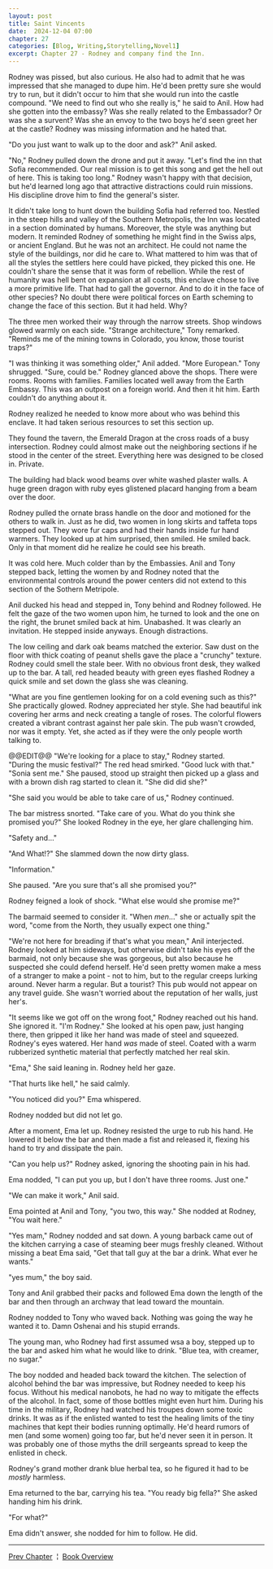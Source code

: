 ```yaml
---
layout: post
title: Saint Vincents
date:  2024-12-04 07:00
chapter: 27
categories: [Blog, Writing,Storytelling,Novel1]
excerpt: Chapter 27 - Rodney and company find the Inn.
---  
```


Rodney was pissed, but also curious.  He also had to admit that he was impressed that she managed to dupe him.  He'd been pretty sure she would try to run, but it didn't occur to him that she would run into the castle compound.  "We need to find out who she really is," he said to Anil.  How had she gotten into the embassy?  Was she really related to the Embassador?   Or was she a survent?  Was she an envoy to the two boys he'd seen greet her at the castle?  Rodney was missing information and he hated that.

"Do you just want to walk up to the door and ask?" Anil asked.

"No," Rodney pulled down the drone and put it away.  "Let's find the inn that Sofia recommended.  Our real mission is to get this song and get the hell out of here.  This is taking too long."  Rodney wasn't happy with that decision, but he'd learned long ago that attractive distractions could ruin missions.  His discipline drove him to find the general's sister.

It didn't take long to hunt down the building Sofia had referred too.  Nestled in the steep hills and valley of the Southern Metropolis, the Inn was located in a section dominated by humans.  Moreover, the style was anything but modern. It reminded Rodney of something he might find in the Swiss alps, or ancient England.  But he was not an architect. He could not name the style of the buildings, nor did he care to.  What mattered to him was that of all the styles the settlers here could have picked, they picked this one.  He couldn't share the sense that it was form of rebellion.  While the rest of humanity was hell bent on expansion at all costs, this enclave chose to live a more primitive life.  That had to gall the governor.  And to do it in the face of other species?  No doubt there were political forces on Earth scheming to change the face of this section.  But it had held.  Why?

The three men worked their way through the narrow streets.  Shop windows glowed warmly on each side.  "Strange architecture," Tony remarked.  "Reminds me of the mining towns in Colorado, you know, those tourist traps?"  

"I was thinking it was something older," Anil added.  "More European."  Tony shrugged.  "Sure, could be." Rodney glanced above the shops.  There were rooms. Rooms with families.  Families located well away from the Earth Embassy.  This was an outpost on a foreign world.  And then it hit him.  Earth couldn't do anything about it.

Rodney realized he needed to know more about who was behind this enclave. It had taken serious resources to set this section up.  

They found the tavern, the Emerald Dragon at the cross roads of a busy intersection.  Rodney could almost make out the neighboring sections if he stood in the center of the street.  Everything here was designed to be closed in.  Private.  

The building had black wood beams over white washed plaster walls.  A huge green dragon with ruby eyes glistened placard hanging from a beam over the door. 

Rodney pulled the ornate brass handle on the door and motioned for the others to walk in.  Just as he did, two women in long skirts and taffeta tops stepped out.  They wore fur caps and had their hands inside fur hand warmers.  They looked up at him surprised, then smiled.  He smiled back.  Only in that moment did he realize he could see his breath.

It was cold here.  Much colder than by the Embassies.  Anil and Tony stepped back, letting the women by and Rodney noted that the environmental controls around the power centers did not extend to this section of the Sothern Metripole.

Anil ducked his head and stepped in, Tony behind and Rodney followed.  He felt the gaze of the two women upon him, he turned to look and the one on the right, the brunet smiled back at him.  Unabashed.  It was clearly an invitation.  He stepped inside anyways.  Enough distractions.

The low ceiling and dark oak beams matched the exterior.  Saw dust on the floor with thick coating of peanut shells gave the place a "crunchy" texture. Rodney could smell the stale beer.  With no obvious front desk, they walked up to the bar. A tall, red headed beauty with green eyes flashed Rodney a quick smile and set down the glass she was cleaning.  

"What are you fine gentlemen looking for on a cold evening such as this?"  She practically glowed.  Rodney appreciated her style.  She had beautiful ink covering her arms and neck creating a tangle of roses.  The colorful flowers created a vibrant contrast against her pale skin.  The pub wasn't crowded, nor was it empty.  Yet, she acted as if they were the only people worth talking to.

@@EDIT@@
"We're looking for a place to stay," Rodney started.  
"During the music festival?" The red head smirked.  "Good luck with that."
"Sonia sent me."
She paused, stood up straight then picked up a glass and with a brown dish rag started to clean it.  "She did did she?"

"She said you would be able to take care of us," Rodney continued.

The bar mistress snorted.  "Take care of you.  What do you think she promised you?" She looked Rodney in the eye, her glare challenging him.

"Safety and..."

"And What!?" She slammed down the now dirty glass.

"Information."

She paused.  "Are you sure that's all she promised you?"

Rodney feigned a look of shock. "What else would she promise me?"

The barmaid seemed to consider it.  "When _men_..." she or actually spit the word, "come from the North, they usually expect one thing."

"We're not here for breading if that's what you mean," Anil interjected.  Rodney looked at him sideways, but otherwise didn't take his eyes off the barmaid, not only because she was gorgeous, but also because he suspected she could defend herself.  He'd seen pretty women make a mess of a stranger to make a point - not to him, but to the regular creeps lurking around.  Never harm a regular.  But a tourist?  This pub would not appear on any travel guide.  She wasn't worried about the reputation of her walls, just her's.

"It seems like we got off on the wrong foot," Rodney reached out his hand.  She ignored it.  "I'm Rodney."  She looked at his open paw, just hanging there, then gripped it like her hand was made of steel and squeezed.  Rodney's eyes watered. Her hand _was_ made of steel.  Coated with a warm rubberized synthetic material that perfectly matched her real skin.  

"Ema," She said leaning in.  Rodney held her gaze.

"That hurts like hell," he said calmly.

"You noticed did you?" Ema whispered.

Rodney nodded but did not let go.

After a moment, Ema let up.  Rodney resisted the urge to rub his hand.  He lowered it below the bar and then made a fist and released it, flexing his hand to try and dissipate the pain. 

"Can you help us?" Rodney asked, ignoring the shooting pain in his had.  

Ema nodded, "I can put you up, but I don't have three rooms.  Just one."

"We can make it work," Anil said.  

Ema pointed at Anil and Tony, "you two, this way."  She nodded at Rodney, "You wait here."

"Yes mam," Rodney nodded and sat down.  A young barback came out of the kitchen carrying a case of steaming beer mugs freshly cleaned.  Without missing a beat Ema said, "Get that tall guy at the bar a drink.  What ever he wants."

"yes mum," the boy said.

Tony and Anil grabbed their packs and followed Ema down the length of the bar and then through an archway that lead toward the mountain.

Rodney nodded to Tony who waved back.  Nothing was going the way he wanted it to.  Damn Oshenai and his stupid errands.  

The young man, who Rodney had first assumed wsa a boy, stepped up to the bar and asked him what he would like to drink.  "Blue tea, with creamer, no sugar."

The boy nodded and headed back toward the kitchen.  The selection of alcohol behind the bar was impressive, but Rodney needed to keep his focus. Without his medical nanobots, he had no way to mitigate the effects of the alcohol.  In fact, some of those bottles might even hurt him.  During his time in the military, Rodney had watched his troupes down some toxic drinks.  It was as if the enlisted wanted to test the healing limits of the tiny machines that kept their bodies running optimally.  He'd heard rumors of men (and some women) going too far, but he'd never seen it in person.  It was probably one of those myths the drill sergeants spread to keep the enlisted in check.

Rodney's grand mother drank blue herbal tea, so he figured it had to be _mostly_ harmless.

Ema returned to the bar, carrying his tea.  "You ready big fella?" She asked handing him his drink.

"For what?"

Ema didn't answer, she nodded for him to follow.  He did.

<hr/>
<a href ="{% post_url 2024-12-03-Routine-Service %}">Prev Chapter</a>
&nbsp;&brvbar;&nbsp;
<a href ="{% post_url 2023-09-20-The-Reclaimer %}">Book Overview</a>